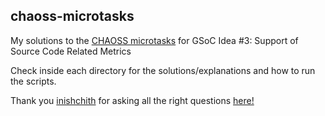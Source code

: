 ## chaoss-microtasks
My solutions to the [CHAOSS microtasks](https://github.com/chaoss/grimoirelab/issues/182) for GSoC Idea #3: Support of Source Code Related Metrics 

Check inside each directory for the solutions/explanations and how to run the scripts.

Thank you [inishchith](https://github.com/inishchith) for asking all the right questions [here!](https://github.com/chaoss/grimoirelab/issues/182)
